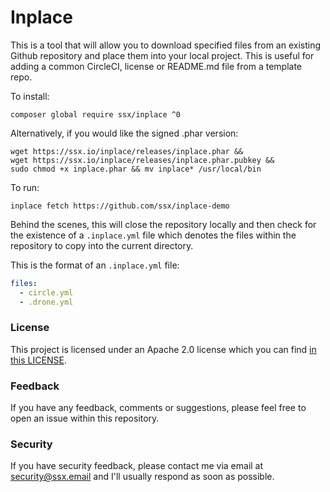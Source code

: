 # Inplace

This is a tool that will allow you to download specified files from an
existing Github repository and place them into your local project. This
is useful for adding a common CircleCI, license or README.md file from
a template repo.

To install:

    composer global require ssx/inplace ^0

Alternatively, if you would like the signed .phar version:

    wget https://ssx.io/inplace/releases/inplace.phar &&
    wget https://ssx.io/inplace/releases/inplace.phar.pubkey &&
    sudo chmod +x inplace.phar && mv inplace* /usr/local/bin


To run:

    inplace fetch https://github.com/ssx/inplace-demo

Behind the scenes, this will close the repository locally and then check
for the existence of a `.inplace.yml` file which denotes the files within
the repository to copy into the current directory.

This is the format of an `.inplace.yml` file:

```yaml
files:
  - circle.yml
  - .drone.yml
```


### License
This project is licensed under an Apache 2.0 license which you can find
[in this LICENSE](https://github.com/inplacecli/inplace/blob/master/LICENSE).


### Feedback
If you have any feedback, comments or suggestions, please feel free to open an
issue within this repository.


### Security
If you have security feedback, please contact me via email at
<security@ssx.email> and I'll usually respond as soon as possible.
